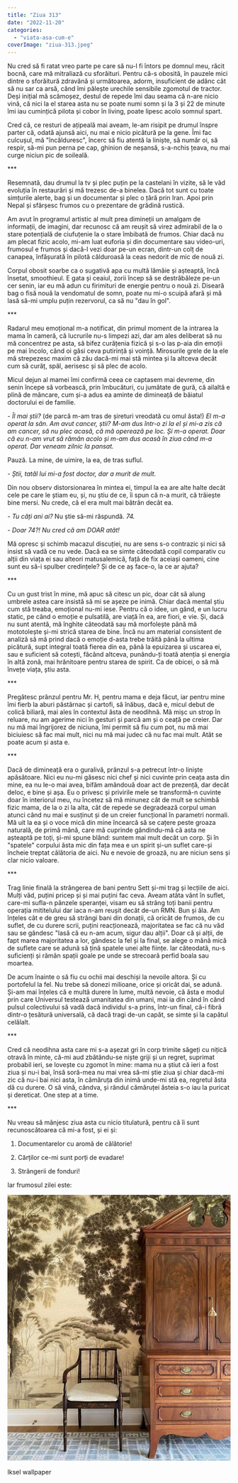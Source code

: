 ```yaml
---
title: "Ziua 313"
date: "2022-11-20"
categories: 
  - "viata-asa-cum-e"
coverImage: "ziua-313.jpeg"
---
```


Nu cred să fi ratat vreo parte pe care să nu-l fi întors pe domnul meu, răcit bocnă, care mă mitraliază cu sforăituri. Pentru că-s obosită, în pauzele mici dintre o sforăitură zdravănă și următoarea, adorm, insuficient de adânc cât să nu sar ca arsă, când îmi pălește urechile sensibile zgomotul de tractor. Deși inițial mă scămoșez, destul de repede îmi dau seama că n-are nicio vină, că nici la el starea asta nu se poate numi somn și la 3 și 22 de minute îmi iau cumințică pilota și cobor în living, poate lipesc acolo somnul spart. 

Cred că, ce resturi de ațipeală mai aveam, le-am risipit pe drumul înspre parter că, odată ajunsă aici, nu mai e nicio picătură pe la gene. Îmi fac culcușul, mă "încălduresc", încerc să fiu atentă la liniște, să număr oi, să respir, să-mi pun perna pe cap, ghinion de neșansă, s-a-nchis țeava, nu mai curge niciun pic de soileală. 

\*\*\*

Resemnată, dau drumul la tv și plec puțin pe la castelani în vizite, să le văd evoluția în restaurări și mă trezesc de-a binelea. Dacă tot sunt cu toate simțurile alerte, bag și un documentar și plec o țâră prin Iran. Apoi prin Nepal și sfârșesc frumos cu o prezentare de grădină rustică.

Am avut în programul artistic al mult prea dimineții un amalgam de informații, de imagini, dar recunosc că am reușit să virez admirabil de la o stare potențială de ciufuțenie la o stare îmbibată de frumos. Chiar dacă nu am plecat fizic acolo, mi-am luat euforia și din documentare sau video-uri, frumosul e frumos și dacă-l vezi doar pe-un ecran, dintr-un colț de canapea, înfășurată în pilotă călduroasă la ceas nedorit de mic de nouă zi.

Corpul obosit soarbe ca o sugativă apa cu multă lămâie și așteaptă, încă însetat, smoothieul. E gata și ceaiul, zorii încep să se destrăbăleze pe-un cer senin, iar eu mă adun cu firimituri de energie pentru o nouă zi. Diseară bag o fisă nouă la vendomatul de somn, poate nu mi-o scuipă afară și mă lasă să-mi umplu puțin rezervorul, ca să nu "dau în gol".

\*\*\*

Radarul meu emoțional m-a notificat, din primul moment de la intrarea la mama în cameră, că lucrurile nu-s limpezi azi, dar am ales deliberat să nu mă concentrez pe asta, să bifez curățenia fizică și s-o las p-aia din emoții pe mai încolo, când oi găsi ceva putirință și voință. Mirosurile grele de la ele mă strepezesc maxim că zău dacă-mi mai stă mintea și la altceva decât cum să curăț, spăl, aerisesc și să plec de acolo. 

Micul dejun al mamei îmi confirmă ceea ce captasem mai devreme, din senin începe să vorbească, prin îmbucături, cu jumătate de gură, că ailaltă e plină de mâncare, cum și-a adus ea aminte de dimineață de băiatul doctorului ei de familie. 

_\- Îl mai știi?_ (de parcă m-am tras de șireturi vreodată cu omul ăsta!) _El m-a operat la sân. Am avut cancer, știi? M-am dus într-o zi la el și mi-a zis că am cancer, să nu plec acasă, că mă operează pe loc. Și m-a operat. Doar că eu n-am vrut să rămân acolo și m-am dus acasă în ziua când m-a operat. Dar veneam zilnic la pansat._

Pauză. La mine, de uimire, la ea, de tras suflul.

_\- Știi, tatăl lui mi-a fost doctor, dar a murit de mult._

Din nou observ distorsionarea în mintea ei, timpul la ea are alte halte decât cele pe care le știam eu, și, nu știu de ce, îi spun că n-a murit, că trăiește bine mersi. Nu crede, că el era mult mai bătrân decât ea.

_\- Tu câți ani ai?_ Nu știe să-mi răspundă. _74._

_\- Doar 74?! Nu cred că am DOAR atât!_

Mă opresc și schimb macazul discuției, nu are sens s-o contrazic și nici să insist să vadă ce nu vede. Dacă ea se simte câteodată copil comparativ cu alții din viața ei sau alteori matusalemică, față de fix aceiași oameni, cine sunt eu să-i spulber credințele? Și de ce aș face-o, la ce ar ajuta?

\*\*\*

Cu un gust trist în mine, mă apuc să citesc un pic, doar cât să alung umbrele astea care insistă să mi se așeze pe inimă. Chiar dacă mental știu cum stă treaba, emoțional nu-mi iese. Pentru că o idee, un gând, e un lucru static, pe când o emoție e pulsatilă, are viață în ea, are fiori, e vie. Și, dacă nu sunt atentă, mă înghite câteodată sau mă morfolește până mă mototolește și-mi strică starea de bine. Încă nu am material consistent de analiză să mă prind dacă o emoție d-asta trebe trăită până la ultima picătură, supt integral toată fierea din ea, până la epuizarea și uscarea ei, sau e suficient să cotești, făcând altceva, punându-ți toată atenția și energia în altă zonă, mai hrănitoare pentru starea de spirit. Ca de obicei, o să mă învețe viața, știu asta.

\*\*\*

Pregătesc prânzul pentru Mr. H, pentru mama e deja făcut, iar pentru mine îmi fierb la aburi păstârnac și cartofi, să înăbuș, dacă e, micul debut de colică biliară, mai ales în contextul ăsta de neodihnă. Mă mișc un strop în reluare, nu am agerime nici în gesturi și parcă am și o ceață pe creier. Dar nu mă mai îngrijorez de niciuna, îmi permit să fiu cum pot, nu mă mai biciuiesc să fac mai mult, nici nu mă mai judec că nu fac mai mult. Atât se poate acum și asta e.

\*\*\*

Dacă de dimineață era o guralivă, prânzul s-a petrecut într-o liniște apăsătoare. Nici eu nu-mi găsesc nici chef și nici cuvinte prin ceața asta din mine, ea nu le-o mai avea, bifăm amândouă doar act de prezență, dar decât deloc, e bine și așa. Eu o privesc și privirile mele se transformă-n cuvinte doar în interiorul meu, nu încetez să mă minunez cât de mult se schimbă fizic mama, de la o zi la alta, cât de repede se degradează corpul uman atunci când nu mai e susținut și de un creier funcțional în parametri normali. Mă uit la ea și o voce mică din mine încearcă să se cațere peste groaza naturală, de primă mână, care mă cuprinde gândindu-mă că asta ne așteaptă pe toți, și-mi spune blând: suntem mai mult decât un corp. Și în "spatele" corpului ăsta mic din fața mea e un spirit și-un suflet care-și încheie treptat călătoria de aici. Nu e nevoie de groază, nu are niciun sens și clar nicio valoare.

\*\*\*

Trag linie finală la strângerea de bani pentru Sett și-mi trag și lecțiile de aici. Mulți văd, puțini pricep și și mai puțini fac ceva. Aveam atâta vânt în suflet, care-mi sufla-n pânzele speranței, visam eu să strâng toți banii pentru operația mititelului dar iaca n-am reușit decât de-un RMN. Bun și ăla. Am înțeles cât e de greu să strângi bani din donații, că oricât de frumos, de cu suflet, de cu durere scrii, puțini reacționează, majoritatea se fac că nu văd sau se gândesc "lasă că eu n-am acum, sigur dau alții". Doar că și alții, de fapt marea majoritatea a lor, gândesc la fel și la final, se alege o mână mică de suflete care se adună să țină spatele unei alte ființe. Iar câteodată, nu-s suficienți și rămân spații goale pe unde se strecoară perfid boala sau moartea. 

De acum înainte o să fiu cu ochii mai deschiși la nevoile altora. Și cu portofelul la fel. Nu trebe să donezi milioane, orice și oricât dai, se adună. Și-am mai înțeles că e multă durere în lume, multă nevoie, că ăsta e modul prin care Universul testează umanitatea din umani, mai ia din când în când pulsul colectivului să vadă dacă individul s-a prins, într-un final, că-i fibră dintr-o țesătură universală, că dacă tragi de-un capăt, se simte și la capătul celălalt. 

\*\*\*

Cred că neodihna asta care mi s-a așezat gri în corp trimite săgeți cu nițică otravă în minte, că-mi aud zbătându-se niște griji și un regret, suprimat probabil ieri, se lovește cu zgomot în mine: mama nu a știut că ieri a fost ziua și nu-i bai, însă soră-mea nu mai vrea să-mi știe ziua și chiar dacă-mi zic că nu-i bai nici asta, în cămăruța din inimă unde-mi stă ea, regretul ăsta dă cu durere. O să vină, cândva, și rândul cămăruței ăsteia s-o iau la puricat și dereticat. One step at a time.

\*\*\*

Nu vreau să mânjesc ziua asta cu nicio titulatură, pentru că îi sunt recunoscătoarea că mi-a fost, și ei și:

1. Documentarelor cu aromă de călătorie!

3. Cărților ce-mi sunt porți de evadare!

5. Strângerii de fonduri!

Iar frumosul zilei este:

![](images/313.jpeg)

Iksel wallpaper
